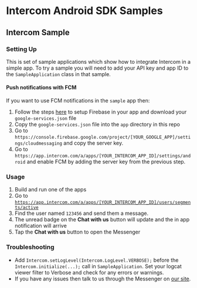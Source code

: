 # Intercom Android SDK Samples

## Intercom Sample

### Setting Up
This is set of sample applications which show how to integrate Intercom in a simple app. To try a sample you will need to add your API key and app ID to the `SampleApplication` class in that sample.


#### Push notifications with FCM

If you want to use FCM notifications in the `sample` app then:

1. Follow the steps [here](https://firebase.google.com/docs/android/setup#add_firebase_to_your_app) to setup Firebase in your app and download your `google-services.json` file
2. Copy the `google-services.json` file into the `app` directory in this repo
3. Go to `https://console.firebase.google.com/project/[YOUR_GOOGLE_APP]/settings/cloudmessaging`
   and copy the server key.
4. Go to `https://app.intercom.com/a/apps/[YOUR_INTERCOM_APP_ID]/settings/android` and enable FCM by adding the
   server key from the previous step.

### Usage
1. Build and run one of the apps
2. Go to [`https://app.intercom.com/a/apps/[YOUR_INTERCOM_APP_ID]/users/segments/active`](https://app.intercom.com/a/apps/[YOUR_INTERCOM_APP_ID]/users/segments/active)
3. Find the user named `123456` and send them a message.
4. The unread badge on the **Chat with us** button will update and the in app notification will arrive
5. Tap the **Chat with us** button to open the Messenger

### Troubleshooting
- Add `Intercom.setLogLevel(Intercom.LogLevel.VERBOSE);` before the `Intercom.initialize(...);` call in `SampleApplication`. Set your logcat viewer filter to Verbose and check for any errors or warnings.
- If you have any issues then talk to us through the Messenger on [our site](https://www.intercom.com/).
